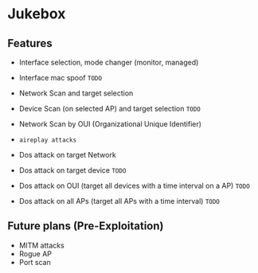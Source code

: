 # Jukebox
## Features
- Interface selection, mode changer (monitor, managed)
- Interface mac spoof `TODO`
- Network Scan and target selection
- Device Scan (on selected AP) and target selection `TODO`
- Network Scan by OUI (Organizational Unique Identifier)

- `aireplay attacks`
- Dos attack on target Network
- Dos attack on target device `TODO`
- Dos attack on OUI (target all devices with a time interval on a AP) `TODO`
- Dos attack on all APs (target all APs with a time interval) `TODO`

## Future plans (Pre-Exploitation)
- MITM attacks
- Rogue AP
- Port scan
